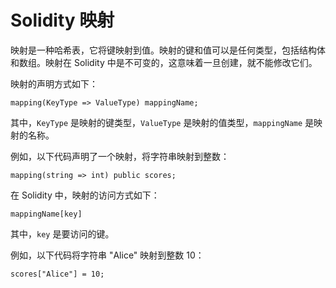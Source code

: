# Solidity 映射

映射是一种哈希表，它将键映射到值。映射的键和值可以是任何类型，包括结构体和数组。映射在 Solidity 中是不可变的，这意味着一旦创建，就不能修改它们。

映射的声明方式如下：

```solidity
mapping(KeyType => ValueType) mappingName;
```
其中，`KeyType` 是映射的键类型，`ValueType` 是映射的值类型，`mappingName` 是映射的名称。

例如，以下代码声明了一个映射，将字符串映射到整数：

```solidity
mapping(string => int) public scores;
```

在 Solidity 中，映射的访问方式如下：

```solidity
mappingName[key]
```
其中，`key` 是要访问的键。

例如，以下代码将字符串 "Alice" 映射到整数 10：

```solidity
scores["Alice"] = 10;
```
